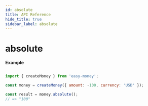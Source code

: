 ```yaml
---
id: absolute
title: API Reference
hide_title: true
sidebar_label: absolute
---
```


# absolute

**Example**

```js

import { createMoney } from 'easy-money';

const money = createMoney({ amount: -100, currency: 'USD' });

const result = money.absolute();
// => "100"

```